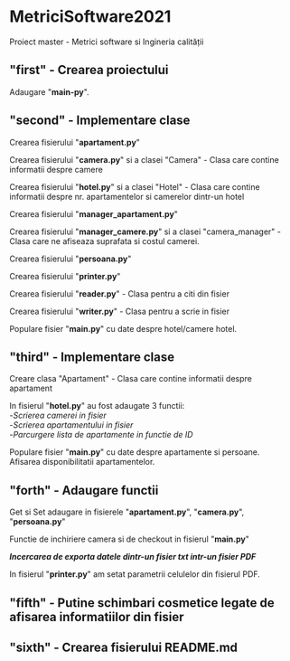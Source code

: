 # MetriciSoftware2021

Proiect master - Metrici software si Ingineria calității

## "first" - Crearea proiectului

Adaugare "**main-py**".

## "second" - Implementare clase

Crearea fisierului "**apartament.py**"  
  
Crearea fisierului "**camera.py**" si a clasei "Camera" - Clasa care contine informatii despre camere   
  
Crearea fisierului "**hotel.py**" si a clasei "Hotel" - Clasa care contine informatii despre nr. apartamentelor si camerelor dintr-un hotel  
  
Crearea fisierului "**manager_apartament.py**"  
  
Crearea fisierului "**manager_camere.py**" si a clasei "camera_manager" - Clasa care ne afiseaza suprafata si costul camerei.
  
Crearea fisierului "**persoana.py**"  
  
Crearea fisierului "**printer.py**"  
  
Crearea fisierului "**reader.py**" - Clasa pentru a citi din fisier  
  
Crearea fisierului "**writer.py**" - Clasa pentru a scrie in fisier  
  

Populare fisier "**main.py**" cu date despre hotel/camere hotel.

## "third" - Implementare clase

Creare clasa "Apartament" - Clasa care contine informatii despre apartament  
  
In fisierul "**hotel.py**" au fost adaugate 3 functii:  
-*Scrierea camerei in fisier*  
-*Scrierea apartamentului in fisier*  
-*Parcurgere lista de apartamente in functie de ID*  
  
Populare fisier "**main.py**" cu date despre apartamente si persoane.  
Afisarea disponibilitatii apartamentelor.  

## "forth" - Adaugare functii

Get si Set adaugare in fisierele "**apartament.py**", "**camera.py**", "**persoana.py**"

Functie de inchiriere camera si de checkout in fisierul "**main.py**"
  
***Incercarea de exporta datele dintr-un fisier txt intr-un fisier PDF***

In fisierul "**printer.py**" am setat parametrii celulelor din fisierul PDF.


## "fifth" - Putine schimbari cosmetice legate de afisarea informatiilor din fisier

## "sixth" - Crearea fisierului README.md
